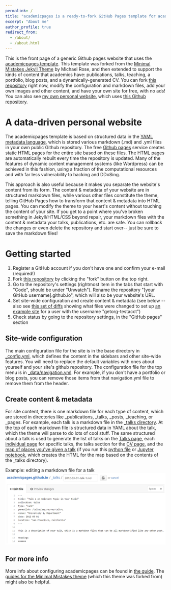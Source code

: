 ```yaml
---
permalink: /
title: "academicpages is a ready-to-fork GitHub Pages template for academic personal websites"
excerpt: "About me"
author_profile: true
redirect_from: 
  - /about/
  - /about.html
---
```


This is the front page of a generic Github pages website that uses the [academicpages template](https://github.com/academicpages/academicpages.github.io). This template was forked from the [Minimal Mistakes Jekyll Theme](https://mmistakes.github.io/minimal-mistakes/) by Michael Rose, and then extended to support the kinds of content that academics have: publications, talks, teaching, a portfolio, blog posts, and a dynamically-generated CV. You can fork [this repository](https://github.com/academicpages/academicpages.github.io) right now, modify the configuration and markdown files, add your own images and other content, and have your own site for free, with no ads! You can also see [my own personal website](http://stuartgeiger.com), which uses [this Github repository](https://github.com/staeiou/staeiou.github.io).

A data-driven personal website
======
The academicpages template is based on structured data in the [YAML metadata language](http://docs.ansible.com/ansible/YAMLSyntax.html), which is stored various markdown (.md) and .yml files in your own public Github repository. The free [Github pages](https://pages.github.com/) service creates static HTML pages for the entire site based on these files. The HTML pages are automatically rebuilt every time the repository is updated. Many of the features of dynamic content management systems (like Wordpress) can be achieved in this fashion, using a fraction of the computational resources and with far less vulnerability to hacking and DDoSing. 

This approach is also useful because it makes you separate the website's content from its form. The content & metadata of your website are in structured markdown files, while various other files constitute the theme, telling GitHub Pages how to transform that content & metadata into HTML pages. You can modify the theme to your heart's content without touching the content of your site. If you get to a point where you've broken something in Jekyll/HTML/CSS beyond repair, your markdown files with the content & metadata your talks, publications, etc. are safe. You can rollback the changes or even delete the repository and start over-- just be sure to save the markdown files!

Getting started
======
1. Register a GitHub account if you don't have one and confirm your e-mail (required!)
1. Fork [this repository](https://github.com/academicpages/academicpages.github.io) by clicking the "fork" button on the top right. 
1. Go to the repository's settings (rightmost item in the tabs that start with "Code", should be under "Unwatch"). Rename the repository "[your GitHub username].github.io", which will also be your website's URL.
1. Set site-wide configuration and create content & metadata (see below -- also see [this set of diffs](http://archive.is/3TPas) showing what files were changed to set up [an example site](https://getorg-testacct.github.io) for a user with the username "getorg-testacct")
1. Check status by going to the repository settings, in the "GitHub pages" section

Site-wide configuration
------
The main configuration file for the site is in the base directory in [_config.yml](https://github.com/academicpages/academicpages.github.io/blob/master/_config.yml), which defines the content in the sidebars and other site-wide features. You will need to replace the default variables with ones about yourself and your site's github repository. The configuration file for the top menu is in [_data/navigation.yml](https://github.com/academicpages/academicpages.github.io/blob/master/_data/navigation.yml). For example, if you don't have a portfolio or blog posts, you can remove those items from that navigation.yml file to remove them from the header. 

Create content & metadata
------
For site content, there is one markdown file for each type of content, which are stored in directories like _publications, _talks, _posts, _teaching, or _pages. For example, each talk is a markdown file in the [_talks directory](https://github.com/academicpages/academicpages.github.io/tree/master/_talks). At the top of each markdown file is structured data in YAML about the talk, which the theme will parse to do lots of cool stuff. The same structured about a talk is used to generate the list of talks on the [Talks page](https://academicpages.github.io/talks), each [individual page](https://academicpages.github.io/talks/2012-03-01-talk-1) for specific talks, the talks section for the [CV page](https://academicpages.github.io/cv), and the [map of places you've given a talk](https://academicpages.github.io/talkmap.html) (if you run this [python file](https://github.com/academicpages/academicpages.github.io/blob/master/talkmap.py) or [Jupyter notebook](https://github.com/academicpages/academicpages.github.io/blob/master/talkmap.ipynb), which creates the HTML for the map based on the contents of the _talks directory).

Example: editing a markdown file for a talk
![Editing a markdown file for a talk](/images/editing-talk.png "Editing a markdown file for a talk")

For more info
------
More info about configuring academicpages can be found in [the guide](https://academicpages.github.io/markdown/). The [guides for the Minimal Mistakes theme](https://mmistakes.github.io/minimal-mistakes/docs/configuration/) (which this theme was forked from) might also be helpful.
